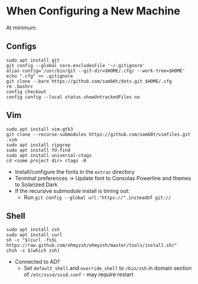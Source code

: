 # When Configuring a New Machine

At minimum:
 
## Configs

```
sudo apt install git
git config --global core.excludesFile '~/.gitignore'
alias config='/usr/bin/git --git-dir=$HOME/.cfg/ --work-tree=$HOME'
echo ".cfg" >> .gitignore
git clone --bare https://github.com/samb0t/dots.git $HOME/.cfg
rm .bashrc
config checkout
config config --local status.showUntrackedFiles no
```

## Vim

```
sudo apt install vim-gtk3
git clone --recurse-submodules https://github.com/samb0t/vimfiles.git .vim
sudo apt install ripgrep
sudo apt install fd-find
sudo apt install universal-ctags
cd <some project dir> ctags -R
```
- Install/configure the fonts in the `extras` directory
- Terminal preferences -> Update font to Consolas Powerline and themes to
  Solarized Dark
- If the recursive submodule install is timing out:
    - Run `git config --global url."https://".insteadOf git://`

## Shell

```
sudo apt install zsh
sudo apt install curl
sh -c "$(curl -fsSL https://raw.github.com/ohmyzsh/ohmyzsh/master/tools/install.sh)"
chsh -s $(which zsh)
```
- Connected to AD?
    - Set `default_shell` and `override_shell` to `/bin/zsh` in domain section
      of `/etc/sssd/sssd.conf` - may require restart
